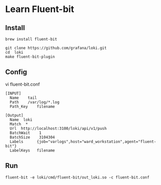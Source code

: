 # Learn Fluent-bit

## Install

```
brew install fluent-bit

git clone https://github.com/grafana/loki.git
cd  loki
make fluent-bit-plugin
```

## Config

vi fluent-bit.conf
```
[INPUT]
  Name    tail
  Path    /var/log/*.log
  Path_Key    filename

[Output]
  Name  loki
  Match  *
  Url  http://localhost:3100/loki/api/v1/push
  BatchWait    1
  BatchSize    3104304
  Labels      {job="varlogs",host="ward_workstation",agent="fluent-bit"}
  LabelKeys   filename
```


## Run

```
fluent-bit -e loki/cmd/fluent-bit/out_loki.so -c fluent-bit.conf
```



